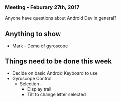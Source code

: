 ### Meeting - Feburary 27th, 2017

Anyone have questions about Android Dev in general?

## Anything to show
 - Mark - Demo of gyroscope

## Things need to be done this week
       
 * Decide on basic Android Keyboard to use
 * Gyroscope Control
   * Selection -
     * Display trail
     * Tilt to change letter selected
